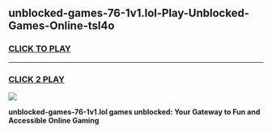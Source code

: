 
## unblocked-games-76-1v1.lol-Play-Unblocked-Games-Online-tsl4o
<h3>
<a href="https://premium76.site?title=unblocked-games-76-1v1.lol&ref=25A">CLICK TO PLAY</a></h3>
<hr>

<h3>
<a href="https://premium76.site?title=unblocked-games-76-1v1.lol&ref=25A">CLICK 2 PLAY</a>
  
</h3>

<a href="https://premium76.site?title=unblocked-games-76-1v1.lol&ref=25A"><img src="https://clearcache.store/games.png"></a>


**unblocked-games-76-1v1.lol games unblocked: Your Gateway to Fun and Accessible Online Gaming**
